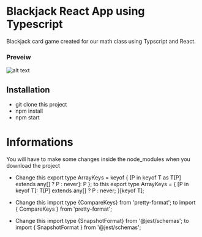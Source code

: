 # Blackjack React App using Typescript
Blackjack card game created for our math class using Typscript and React.

### Preveiw
![alt text](src/components/styles/picture/preview.png "Preview")

## Installation

- git clone this project
- npm install
- npm start

# Informations

You will have to make some changes inside the node_modules when you download the project 
- Change this export type ArrayKeys<T> = keyof { [P in keyof T as T[P] extends any[] ? P : never]: P }; to this 
  export type ArrayKeys<T> = {
  [P in keyof T]: T[P] extends any[] ? P : never;
  }[keyof T];

- Change this import type {CompareKeys} from 'pretty-format'; to import { CompareKeys } from 'pretty-format';

- Change this import type {SnapshotFormat} from '@jest/schemas'; to import { SnapshotFormat } from '@jest/schemas';

